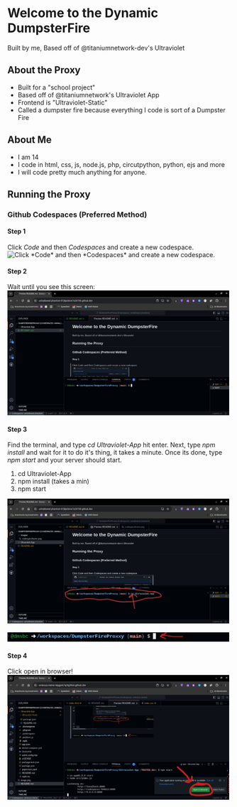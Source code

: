 # Welcome to the Dynamic DumpsterFire 
Built by me, Based off of @titaniumnetwork-dev's Ultraviolet
<br>

## About the Proxy
- Built for a "school project"
- Based off of @titaniumnetwork's Ultraviolet App
- Frontend is "Ultraviolet-Static"
- Called a dumpster fire because everything I code is sort of a Dumpster Fire

## About Me
- I am 14
- I code in html, css, js, node.js, php, circutpython, python, ejs and more
- I will code pretty much anything for anyone.

## Running the Proxy
### Github Codespaces (Preferred Method)
#### Step 1
Click *Code* and then *Codespaces* and create a new codespace.
<br>
<img src="https://www.matthewcanderson.com/content/images/2023/04/repo-new-codespace-3.png" width="500" title="Click *Code* and then *Codespaces* and create a new codespace.">

#### Step 2
Wait until you see this screen:
<br>
<img src="images/codespacehome.png" width="500">

#### Step 3
Find the terminal, and type *cd Ultraviolet-App* hit enter. Next, type *npm install* and wait for it to do it's thing, it takes a minute. Once its done, type *npm start* and your server should start.
<br>
1. cd Ultraviolet-App
2. npm install (takes a min)
3. npm start<br>
<img src="images/codespacesterminal.png" width="500">
<br>
<br>
<img src="images/typeinterminal.png" width="500">

#### Step 4
Click open in browser!
<br>
<img src="images/openinbrowser.png" width="500">
<br>
